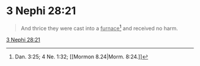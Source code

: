 # 3 Nephi 28:21

> And thrice they were cast into a <u>furnace</u>[^a] and received no harm.

[3 Nephi 28:21](https://www.churchofjesuschrist.org/study/scriptures/bofm/3-ne/28?lang=eng&id=p21#p21)


[^a]: Dan. 3:25; 4 Ne. 1:32; [[Mormon 8.24|Morm. 8:24.]]

